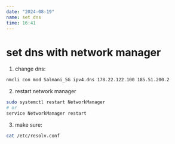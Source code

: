 ```yaml
---
date: "2024-08-19"
name: set dns
time: 16:41
---
```


# set dns with network manager

1. change dns:
```bash
nmcli con mod Salmani_5G ipv4.dns 178.22.122.100 185.51.200.2
```

2. restart network manager
```bash
sudo systemctl restart NetworkManager
# or
service NetworkManager restart

```
3. make sure:
```bash
cat /etc/resolv.conf
```
